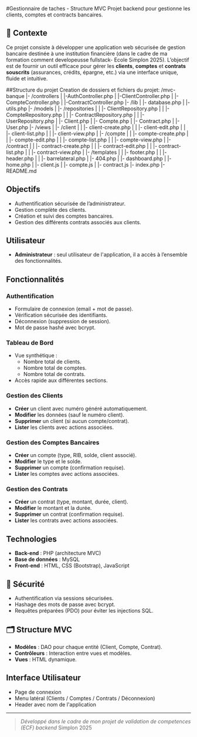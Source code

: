 #Gestionnaire de taches - Structure MVC
Projet backend pour gestionne les clients, comptes et contracts bancaires. 

## 📌 Contexte
Ce projet consiste à développer une application web sécurisée de gestion bancaire destinée à une institution financière (dans le cadre de ma formation comment developeusse fullstack- Ecole Simplon 2025).
L’objectif est de fournir un outil efficace pour gérer les **clients**, **comptes** et **contrats souscrits** (assurances, crédits, épargne, etc.) via une interface unique, fluide et intuitive.

##Structure du projet 
Creation de dossiers et fichiers du projet:
/mvc-banque
|- /controllers
|  |-AuthController.php
|  |-ClientController.php
|  |-CompteController.php
|  |-ContractController.php
|- /lib
|  |- database.php
|  |- utils.php
|- /models
|  |- /repositories
|  |  |- ClientRepository.php
|  |  |- CompteRepository.php
|  |  |- ContractRepository.php
|  |  |- UserRepository.php
|  |- Client.php
|  |- Compte.php
|  |- Contract.php
|  |- User.php
|- /views
|  |- /client
|  |  |- client-create.php
|  |  |- client-edit.php
|  |  |- client-list.php
|  |  |- client-view.php
|  |- /compte
|  |  |- compte-create.php
|  |  |- compte-edit.php
|  |  |- compte-list.php
|  |  |- compte-view.php
|  |- /contract
|  |  |- contract-create.php
|  |  |- contract-edit.php
|  |  |- contract-list.php
|  |  |- contract-view.php
|  |- /templates
|  |  |- footer.php
|  |  |- header.php
|  |  |- barrelateral.php
|  |- 404.php
|  |- dashboard.php
|  |- home.php
|  |- client.js
|  |- compte.js
|  |- contract.js
|- index.php
|- README.md

## Objectifs
- Authentification sécurisée de l’administrateur.
- Gestion complète des clients.
- Création et suivi des comptes bancaires.
- Gestion des différents contrats associés aux clients.

## Utilisateur
- **Administrateur** : seul utilisateur de l'application, il a accès à l’ensemble des fonctionnalités.

## Fonctionnalités

###  Authentification
- Formulaire de connexion (email + mot de passe).
- Vérification sécurisée des identifiants.
- Déconnexion (suppression de session).
- Mot de passe hashé avec bcrypt.

###  Tableau de Bord
- Vue synthétique :
  - Nombre total de clients.
  - Nombre total de comptes.
  - Nombre total de contrats.
- Accès rapide aux différentes sections.

### Gestion des Clients
- **Créer** un client avec numéro généré automatiquement.
- **Modifier** les données (sauf le numéro client).
- **Supprimer** un client (si aucun compte/contrat).
- **Lister** les clients avec actions associées.

### Gestion des Comptes Bancaires
- **Créer** un compte (type, RIB, solde, client associé).
- **Modifier** le type et le solde.
- **Supprimer** un compte (confirmation requise).
- **Lister** les comptes avec actions associées.

### Gestion des Contrats
- **Créer** un contrat (type, montant, durée, client).
- **Modifier** le montant et la durée.
- **Supprimer** un contrat (confirmation requise).
- **Lister** les contrats avec actions associées.

##  Technologies

- **Back-end** : PHP (architecture MVC)
- **Base de données** : MySQL
- **Front-end** : HTML, CSS (Bootstrap), JavaScript

## 🔐 Sécurité
- Authentification via sessions sécurisées.
- Hashage des mots de passe avec bcrypt.
- Requêtes préparées (PDO) pour éviter les injections SQL.

## 🗂️ Structure MVC
- **Modèles** : DAO pour chaque entité (Client, Compte, Contrat).
- **Contrôleurs** : Interaction entre vues et modèles.
- **Vues** : HTML dynamique.

## Interface Utilisateur
- Page de connexion
- Menu latéral (Clients / Comptes / Contrats / Déconnexion)
- Header avec nom de l'application

---

> _Développé dans le cadre de mon projet de validation de competences (ECF) backend_ Simplon 2025

